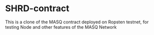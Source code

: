 # SHRD-contract
This is a clone of the MASQ contract deployed on Ropsten testnet, for testing Node and other features of the MASQ Network
